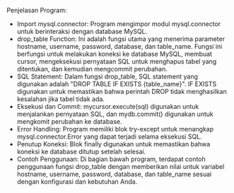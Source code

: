 Penjelasan Program:
- Import mysql.connector: Program mengimpor modul mysql.connector untuk berinteraksi dengan database MySQL.
- drop_table Function: Ini adalah fungsi utama yang menerima parameter hostname, username, password, database, dan table_name. Fungsi ini berfungsi untuk melakukan koneksi ke database MySQL, membuat cursor, mengeksekusi pernyataan SQL untuk menghapus tabel yang ditentukan, dan kemudian mengcommit perubahan.
- SQL Statement: Dalam fungsi drop_table, SQL statement yang digunakan adalah "DROP TABLE IF EXISTS {table_name}". IF EXISTS digunakan untuk memastikan bahwa perintah DROP tidak menghasilkan kesalahan jika tabel tidak ada.
- Eksekusi dan Commit: mycursor.execute(sql) digunakan untuk menjalankan pernyataan SQL, dan mydb.commit() digunakan untuk mengkomit perubahan ke database.
- Error Handling: Program memiliki blok try-except untuk menangkap mysql.connector.Error yang dapat terjadi selama eksekusi SQL.
- Penutup Koneksi: Blok finally digunakan untuk memastikan bahwa koneksi ke database ditutup setelah selesai.
- Contoh Penggunaan: Di bagian bawah program, terdapat contoh penggunaan fungsi drop_table dengan memberikan nilai untuk variabel hostname, username, password, database, dan table_name sesuai dengan konfigurasi dan kebutuhan Anda.
